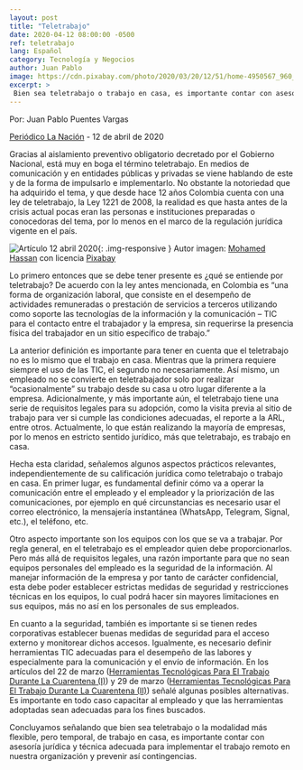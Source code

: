 ```yaml
---
layout: post
title: "Teletrabajo"
date: 2020-04-12 08:00:00 -0500
ref: teletrabajo
lang: Español
category: Tecnología y Negocios
author: Juan Pablo
image: https://cdn.pixabay.com/photo/2020/03/20/12/51/home-4950567_960_720.png
excerpt: >
 Bien sea teletrabajo o trabajo en casa, es importante contar con asesoría jurídica y técnica adecuada para implementar el trabajo remoto en nuestra organización y prevenir así contingencias.
---
```


Por: Juan Pablo Puentes Vargas

[Periódico La Nación](https://www.lanacion.com.co/) - 12 de abril de 2020

Gracias al aislamiento preventivo obligatorio decretado por el Gobierno Nacional, está muy en boga el término teletrabajo. En medios de comunicación y en entidades públicas y privadas se viene hablando de este y de la forma de impulsarlo e implementarlo. No obstante la notoriedad que ha adquirido el tema, y que desde hace 12 años Colombia cuenta con una ley de teletrabajo, la Ley 1221 de 2008, la realidad es que hasta antes de la crisis actual pocas eran las personas e instituciones preparadas o conocedoras del tema, por lo menos en el marco de la regulación jurídica vigente en el país.

![Artículo 12 abril 2020](https://cdn.pixabay.com/photo/2020/03/20/12/51/home-4950567_960_720.png){: .img-responsive }
Autor imagen: [Mohamed Hassan](https://pixabay.com/es/users/mohamed_hassan-5229782/) con licencia [Pixabay](https://pixabay.com/es/service/terms/#license)

Lo primero entonces que se debe tener presente es ¿qué se entiende por teletrabajo? De acuerdo con la ley antes mencionada, en Colombia es “una forma de organización laboral, que consiste en el desempeño de actividades remuneradas o prestación de servicios a terceros utilizando como soporte las tecnologías de la información y la comunicación – TIC para el contacto entre el trabajador y la empresa, sin requerirse la presencia física del trabajador en un sitio específico de trabajo.” 

La anterior definición es importante para tener en cuenta que el teletrabajo no es lo mismo que el trabajo en casa. Mientras que la primera requiere siempre el uso de las TIC, el segundo no necesariamente. Así mismo, un empleado no se convierte en teletrabajador solo por realizar “ocasionalmente” su trabajo desde su casa u otro lugar diferente a la empresa. Adicionalmente, y más importante aún, el teletrabajo tiene una serie de requisitos legales para su adopción, como la visita previa al sitio de trabajo para ver si cumple las condiciones adecuadas, el reporte a la ARL, entre otros. Actualmente, lo que están realizando la mayoría de empresas, por lo menos en estricto sentido jurídico, más que teletrabajo, es trabajo en casa.

Hecha esta claridad, señalemos algunos aspectos prácticos relevantes, independientemente de su calificación jurídica como teletrabajo o trabajo en casa. En primer lugar, es fundamental definir cómo va a operar la comunicación entre el empleado y el empleador y la priorización de las comunicaciones, por ejemplo en qué circunstancias es necesario usar el correo electrónico, la mensajería instantánea (WhatsApp, Telegram, Signal, etc.), el teléfono, etc.

Otro aspecto importante son los equipos con los que se va a trabajar. Por regla general, en el teletrabajo es el empleador quien debe proporcionarlos. Pero más allá de requisitos legales, una razón importante para que no sean equipos personales del empleado es la seguridad de la información. Al manejar información de la empresa y por tanto de carácter confidencial, esta debe poder establecer estrictas medidas de seguridad y restricciones técnicas en los equipos, lo cual podrá hacer sin mayores limitaciones en sus equipos, más no así en los personales de sus empleados. 

En cuanto a la seguridad, también es importante si se tienen redes corporativas establecer buenas medidas de seguridad para el acceso externo y monitorear dichos accesos. Igualmente, es necesario definir herramientas TIC adecuadas para el desempeño de las labores y especialmente para la comunicación y el envío de información. En los artículos del 22 de marzo ([Herramientas Tecnológicas Para El Trabajo Durante La Cuarentena (I)](http://www.juanpablo.co/tecnolog%C3%ADa%20y%20negocios/2020/03/22/herramientas-tecnologicas-trabajo-cuarentena-I/)) y 29 de marzo ([Herramientas Tecnológicas Para El Trabajo Durante La Cuarentena (II)](http://www.juanpablo.co/tecnolog%C3%ADa%20y%20negocios/2020/03/29/herramientas-tecnologicas-trabajo-cuarentena-II/)) señalé algunas posibles alternativas. Es importante en todo caso capacitar al empleado y que las herramientas adoptadas sean adecuadas para los fines buscados.

Concluyamos señalando que bien sea teletrabajo o la modalidad más flexible, pero temporal, de trabajo en casa, es importante contar con asesoría jurídica y técnica adecuada para implementar el trabajo remoto en nuestra organización y prevenir así contingencias.
